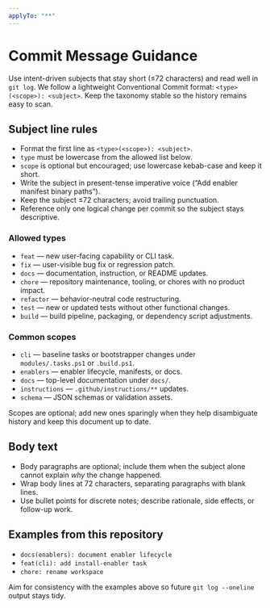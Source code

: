 ```yaml
---
applyTo: "**"
---
```


# Commit Message Guidance

Use intent-driven subjects that stay short (≤72 characters) and read well in `git log`. We follow a lightweight Conventional Commit format: `<type>(<scope>): <subject>`. Keep the taxonomy stable so the history remains easy to scan.

## Subject line rules

- Format the first line as `<type>(<scope>): <subject>`.
- `type` must be lowercase from the allowed list below.
- `scope` is optional but encouraged; use lowercase kebab-case and keep it short.
- Write the subject in present-tense imperative voice (“Add enabler manifest binary paths”).
- Keep the subject ≤72 characters; avoid trailing punctuation.
- Reference only one logical change per commit so the subject stays descriptive.

### Allowed types

- `feat` — new user-facing capability or CLI task.
- `fix` — user-visible bug fix or regression patch.
- `docs` — documentation, instruction, or README updates.
- `chore` — repository maintenance, tooling, or chores with no product impact.
- `refactor` — behavior-neutral code restructuring.
- `test` — new or updated tests without other functional changes.
- `build` — build pipeline, packaging, or dependency script adjustments.

### Common scopes

- `cli` — baseline tasks or bootstrapper changes under `modules/.tasks.ps1` or `.build.ps1`.
- `enablers` — enabler lifecycle, manifests, or docs.
- `docs` — top-level documentation under `docs/`.
- `instructions` — `.github/instructions/**` updates.
- `schema` — JSON schemas or validation assets.

Scopes are optional; add new ones sparingly when they help disambiguate history and keep this document up to date.

## Body text

- Body paragraphs are optional; include them when the subject alone cannot explain _why_ the change happened.
- Wrap body lines at 72 characters, separating paragraphs with blank lines.
- Use bullet points for discrete notes; describe rationale, side effects, or follow-up work.

## Examples from this repository

- `docs(enablers): document enabler lifecycle`
- `feat(cli): add install-enabler task`
- `chore: rename workspace`

Aim for consistency with the examples above so future `git log --oneline` output stays tidy.
